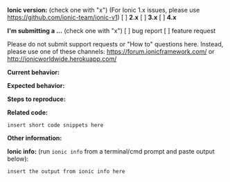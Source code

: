 <!-- Before submitting an issue, please consult our troubleshooting guide (http://ionicframework.com/docs/troubleshooting/) and developer resources (http://ionicframework.com/docs/developer-resources/) -->

<!-- Please make sure you are posting an issue pertaining to the Ionic Framework. If you are having an issue with the Ionic Pro services (Ionic View, Ionic Deploy, etc.) please consult the Ionic Pro support portal (http://support.ionicjs.com) -->

**Ionic version:**  (check one with "x")
(For Ionic 1.x issues, please use https://github.com/ionic-team/ionic-v1)
[ ] **2.x**
[ ] **3.x**
[ ] **4.x**

**I'm submitting a ...**  (check one with "x")
[ ] bug report
[ ] feature request

Please do not submit support requests or "How to" questions here. Instead, please use one of these channels: https://forum.ionicframework.com/ or http://ionicworldwide.herokuapp.com/

**Current behavior:**
<!-- Describe how the bug manifests. -->

**Expected behavior:**
<!-- Describe what the behavior would be without the bug. -->

**Steps to reproduce:**
<!--  Please explain the steps required to duplicate the issue, especially if you are able to provide a sample application. -->

**Related code:**

<!-- If you are able to illustrate the bug or feature request with an example, please provide a sample application via one of the following means:

A sample application via GitHub

StackBlitz (https://stackblitz.com)

Plunker (http://plnkr.co/edit/cpeRJs?p=preview)

-->

```
insert short code snippets here
```

**Other information:**
<!-- List any other information that is relevant to your issue. Stack traces, related issues, suggestions on how to fix, Stack Overflow links, forum links, etc. -->

**Ionic info:** (run `ionic info` from a terminal/cmd prompt and paste output below):

```
insert the output from ionic info here
```


